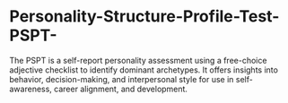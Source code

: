 # Personality-Structure-Profile-Test-PSPT-
The PSPT is a self-report personality assessment using a free-choice adjective checklist to identify dominant archetypes. It offers insights into behavior, decision-making, and interpersonal style for use in self-awareness, career alignment, and development.
